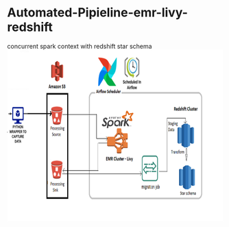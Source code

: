 # Automated-Pipieline-emr-livy-redshift
concurrent spark context with redshift star schema
<img src="https://github.com/CharlesIro1125/Automated-Pipieline-emr-livy-redshift/blob/master/architecture.png" alt="schema" width="600" height="400" />
